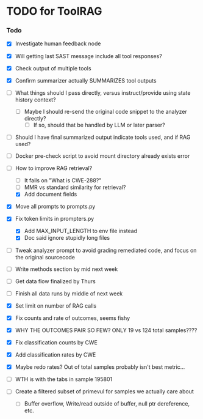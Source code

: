 # TODO for ToolRAG

### Todo

- [X] Investigate human feedback node
- [X] Will getting last SAST message include all tool responses?
- [X] Check output of multiple tools
- [X] Confirm summarizer actually SUMMARIZES tool outputs
- [ ] What things should I pass directly, versus instruct/provide using state history context?
    - [ ] Maybe I should re-send the original code snippet to the analyzer directly?
        - [ ] If so, should that be handled by LLM or later parser?
- [ ] Should I have final summarized output indicate tools used, and if RAG used?
- [ ] Docker pre-check script to avoid mount directory already exists error
- [ ] How to improve RAG retrieval?
    - [ ] It fails on "What is CWE-288?"
    - [ ] MMR vs standard similarity for retrieval?
    - [X] Add document fields
- [X] Move all prompts to prompts.py
- [X] Fix token limits in prompters.py
    - [X] Add MAX_INPUT_LENGTH to env file instead
    - [X] Doc said ignore stupidly long files
- [ ] Tweak analyzer prompt to avoid grading remediated code, and focus on the original sourcecode
- [ ] Write methods section by mid next week
- [ ] Get data flow finalized by Thurs
- [ ] Finish all data runs by middle of next week
- [X] Set limit on number of RAG calls

- [X] Fix counts and rate of outcomes, seems fishy
- [X] WHY THE OUTCOMES PAIR SO FEW? ONLY 19 vs 124 total samples????
- [X] Fix classification counts by CWE
- [X] Add classification rates by CWE
- [X] Maybe redo rates? Out of total samples probably isn't best metric...
- [ ] WTH is with the tabs in sample 195801

- [ ] Create a filtered subset of primevul for samples we actually care about
    - [ ] Buffer overflow, Write/read outside of buffer, null ptr dereference, etc.
